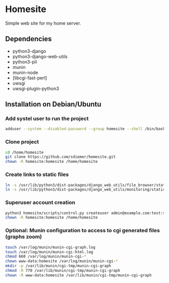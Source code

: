# Homesite

Simple web site for my home server.

## Dependencies

* python3-django
* python3-django-web-utils
* python3-pil
* munin
* munin-node
* [libcgi-fast-perl]
* uwsgi
* uwsgi-plugin-python3

## Installation on Debian/Ubuntu

### Add systel user to run the project

``` bash
adduser --system --disabled-password --group homesite --shell /bin/bash
```

### Clone project

``` bash
cd /home/homesite
git clone https://github.com/sdiemer/homesite.git
chown -R homesite:homesite /home/homesite
```

### Create links to static files

``` bash
ln -s /usr/lib/python3/dist-packages/django_web_utils/file_browser/static/file_browser /home/homesite/homesite/served/static/
ln -s /usr/lib/python3/dist-packages/django_web_utils/monitoring/static/monitoring /home/homesite/homesite/served/static/
```

### Superuser account creation

``` bash
python3 homesite/scripts/control.py createuser admin@example.com:test:superuser
chown -R homesite:homesite /home/homesite
```

### Optional: Munin configuration to access to cgi generated files (graphs zoom)

``` bash
touch /var/log/munin/munin-cgi-graph.log
touch /var/log/munin/munin-cgi-html.log
chmod 660 /var/log/munin/munin-cgi-*
chown www-data:homesite /var/log/munin/munin-cgi-*
mkdir -p /var/lib/munin/cgi-tmp/munin-cgi-graph
chmod -R 770 /var/lib/munin/cgi-tmp/munin-cgi-graph
chown -R www-data:homesite /var/lib/munin/cgi-tmp/munin-cgi-graph
```
